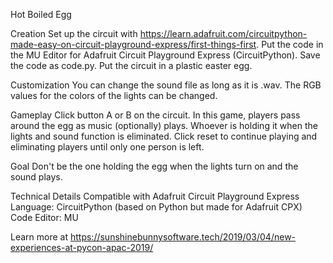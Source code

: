 Hot Boiled Egg

Creation
Set up the circuit with https://learn.adafruit.com/circuitpython-made-easy-on-circuit-playground-express/first-things-first.
Put the code in the MU Editor for Adafruit Circuit Playground Express (CircuitPython).
Save the code as code.py.
Put the circuit in a plastic easter egg.

Customization
You can change the sound file as long as it is .wav.
The RGB values for the colors of the lights can be changed.

Gameplay
Click button A or B on the circuit.
In this game, players pass around the egg as music (optionally) plays.
Whoever is holding it when the lights and sound function is eliminated.
Click reset to continue playing and eliminating players until only one person is left.

Goal
Don't be the one holding the egg when the lights turn on and the sound plays.

Technical Details
Compatible with Adafruit Circuit Playground Express
Language: CircuitPython (based on Python but made for Adafruit CPX)
Code Editor: MU

Learn more at https://sunshinebunnysoftware.tech/2019/03/04/new-experiences-at-pycon-apac-2019/
